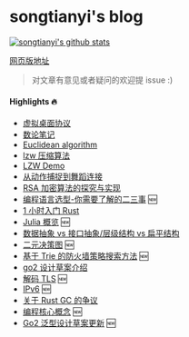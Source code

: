 # songtianyi's blog

[![songtianyi's github stats](https://github-readme-stats.vercel.app/api?username=songtianyi&show_icons=true)](https://github.com/anuraghazra/github-readme-stats)

[网页版地址](http://songtianyi.info)

> 对文章有意见或者疑问的欢迎提 issue :)

#### Highlights :fire:

* [虚拟桌面协议](http://songtianyi.github.io/pages/vdi/004-vdi.html)
* [数论笔记](http://songtianyi.github.io/pages/acm/001-acm.html)
* [Euclidean algorithm](http://songtianyi.github.io/pages/acm/010-acm.html)
* [lzw 压缩算法](http://songtianyi.github.io/pages/data-compression/001-comp.html)
* [LZW Demo](http://songtianyi.github.io/pages/data-compression/003-comp.html)
* [从动作捕捉到舞蹈连接](http://songtianyi.github.io/pages/data-compression/002-comp.html)
* [RSA 加密算法的探究与实现](http://songtianyi.github.io/pages/blockchain/rsa.html)
* [编程语言选型-你需要了解的二三事](pages/programming/languages/M-how-to-choose-your-programming-language.md) :new:
* [1 小时入门 Rust](http://songtianyi.info/pages/programmig/languages/getting-started-with-rust-in-1-hour.html)
* [Julia 概览](http://songtianyi.info/pages/programming/languages/M-julia-overview.md) :new:
* [数据抽象 vs 接口抽象/层级结构 vs 扁平结构](http://songtianyi.info/pages/programming/software-engineering/M-data-vs-interface-abstraction-and-nested-vs-flat-structure.html)
* [二元决策图](http://songtianyi.info/pages/programming/data-structure-and-algorithms/M-binary-decision-diagram.md) :new:
* [基于 Trie 的防火墙策略搜索方法](pages/programming/networks/M-trie-based-firewall-policy-searching.md) :new:
* [go2 设计草案介绍](http://songtianyi.info/pages/programming/languages/go2-design-draft-introduction.html)
* [解码 TLS](http://songtianyi.info/pages/programming/networks/M-decrypt-tls.html) :new:
* [IPv6](http://songtianyi.info/pages/programming/networks/M-ipv6.html) :new:
* [关于 Rust GC 的争议](http://songtianyi.github.io/pages/programming/languages/is-rust-garbage-collected.html)
* [编程核心概念](pages/programming/software-engineering/M-core-concepts-in-programming.md) :new:
* [Go2 泛型设计草案更新](http://songtianyi.info/pages/programming/languages/M-go2-generics-update.html) :new:
